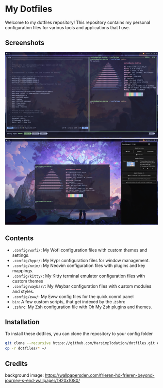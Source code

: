 # My Dotfiles

Welcome to my dotfiles repository! This repository contains my personal configuration files for various tools and applications that I use. 

## Screenshots

![Screenshot 1](screenshots/screenshot1.png)
![Screenshot 2](screenshots/screenshot2.png)

## Contents

- `.config/wofi/`: My Wofi configuration files with custom themes and settings.
- `.config/hypr/`: My Hypr configuration files for window management.
- `.config/nvim/`: My Neovim configuration files with plugins and key mappings.
- `.config/kitty/`: My Kitty terminal emulator configuration files with custom themes
- `.config/waybar/`: My Waybar configuration files with custom modules and styles.
- `.config/eww/`: My Eww config files for the quick conrol panel 
- `bin`: A few custom scripts, that get indexed by the .zshrc
- `.zshrc`: My Zsh configuration file with Oh My Zsh plugins and themes.

## Installation

To install these dotfiles, you can clone the repository to your config folder 

```sh
git clone --recursive https://github.com/Marsimplodation/dotfiles.git dotfiles
cp -r dotfiles/* ~/
```

## Credits

background image:
https://wallpapersden.com/frieren-hd-frieren-beyond-journey-s-end-wallpaper/1920x1080/
